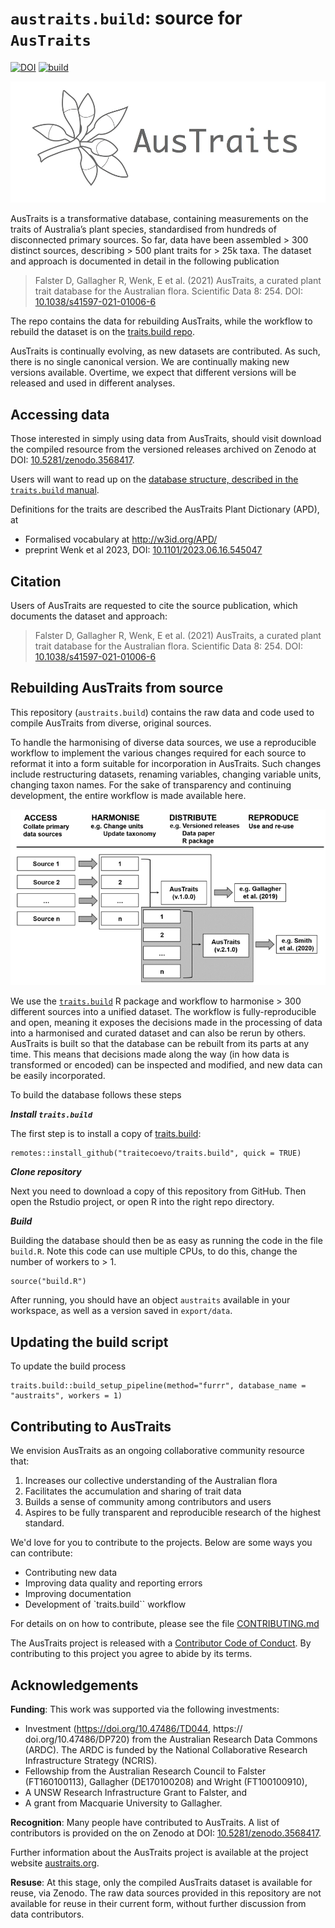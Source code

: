
# `austraits.build`: source for `AusTraits`

<!-- badges: start -->
[![DOI](https://zenodo.org/badge/DOI/10.5281/zenodo.3568417.svg)](https://doi.org/10.5281/zenodo.3568417)
[![build](https://github.com/traitecoevo/austraits.build/actions/workflows/check-build.yml/badge.svg)](https://github.com/traitecoevo/austraits.build/actions/workflows/check-build.yml)
<!-- badges: end -->

![](inst/figures/logo.png)

AusTraits is a transformative database, containing measurements on the traits of Australia’s plant species, standardised from hundreds of disconnected primary sources. So far, data have been assembled \> 300 distinct sources, describing > 500 plant traits for > 25k taxa. The dataset and approach is documented in detail in the following publication

> Falster D, Gallagher R, Wenk, E et al. (2021) AusTraits, a curated plant trait database for the Australian flora. Scientific Data 8: 254. DOI: [10.1038/s41597-021-01006-6](http://doi.org/10.1038/s41597-021-01006-6)

The repo contains the data for rebuilding AusTraits, while the workflow to rebuild the dataset is on the [traits.build repo](https://github.com/traitecoevo/traits.build).

AusTraits is continually evolving, as new datasets are contributed. As such, there is no single canonical version. We are continually making new versions available. Overtime, we expect that different versions will be released and used in different analyses.

## Accessing data

Those interested in simply using data from AusTraits, should visit download the compiled resource from the versioned releases archived on Zenodo at DOI: [10.5281/zenodo.3568417](https://doi.org/10.5281/zenodo.3568417).

Users will want to read up on the [database structure, described in the `traits.build` manual](https://traitecoevo.github.io/traits.build-book/database_structure.html).

Definitions for the traits are described the AusTraits Plant Dictionary (APD), at

- Formalised vocabulary at <http://w3id.org/APD/>
- preprint Wenk et al 2023, DOI: [10.1101/2023.06.16.545047](https://doi.org/10.1101/2023.06.16.545047)

## Citation

Users of AusTraits are requested to cite the source publication, which documents the dataset and approach:

> Falster D, Gallagher R, Wenk, E et al. (2021) AusTraits, a curated plant trait database for the Australian flora. Scientific Data 8: 254.  DOI: [10.1038/s41597-021-01006-6](http://doi.org/10.1038/s41597-021-01006-6)

## Rebuilding AusTraits from source

This repository (`austraits.build`) contains the raw data and code used to compile AusTraits from diverse, original sources. 

To handle the harmonising of diverse data sources, we use a reproducible workflow to implement the various changes required for each source to reformat it into a form suitable for incorporation in AusTraits. Such changes include restructuring datasets, renaming variables, changing variable units, changing taxon names. For the sake of transparency and continuing development, the entire workflow is made available here.

![](inst/figures/Workflow.png)

We use the [`traits.build`](https://traitecoevo.github.io/traits.build/)  R package and workflow to harmonise > 300 different sources into a unified dataset. The workflow is fully-reproducible and open, meaning it exposes the decisions made in the processing of data into a harmonised and curated dataset and can also be rerun by others. AusTraits is built so that the database can be rebuilt from its parts at any time. This means that decisions made along the way (in how data is transformed or encoded) can be inspected and modified, and new data can be easily incorporated.

To build the database follows these steps

***Install `traits.build`***

The first step is to install a copy of [traits.build](https://github.com/traitecoevo/austraits.build/): 

```{r, eval=FALSE, echo=TRUE}
remotes::install_github("traitecoevo/traits.build", quick = TRUE)
```
***Clone repository***

Next you need to download a copy of this repository from GitHub. Then open the Rstudio project, or open R into the right repo directory.

***Build***

Building the database should then be as easy as running the code in the file `build.R`. Note this code can use multiple CPUs, to do this, change the number of workers to > 1.

```
source("build.R")
```

After running, you should have an object `austraits` available in your workspace, as well as a version saved in `export/data`.

## Updating the build script

To update the build process

```
traits.build::build_setup_pipeline(method="furrr", database_name = "austraits", workers = 1)
```

## Contributing to AusTraits

We envision AusTraits as an ongoing collaborative community resource that:

1.  Increases our collective understanding of the Australian flora
2.  Facilitates the accumulation and sharing of trait data
3.  Builds a sense of community among contributors and users
4.  Aspires to be fully transparent and reproducible research of the highest standard.

We'd love for you to contribute to the projects. Below are some ways you can contribute:

- Contributing new data
- Improving data quality and reporting errors 
- Improving documentation
- Development of `traits.build`` workflow

For details on on how to contribute, please see the file [CONTRIBUTING.md](https://github.com/traitecoevo/austraits.build/blob/develop/.github/CONTRIBUTING.md)

The AusTraits project is released with a [Contributor Code of Conduct](https://github.com/traitecoevo/austraits.build/blob/develop/.github/CODE_OF_CONDUCT.md). By contributing to this project you agree to abide by its terms.
## Acknowledgements

**Funding**: This work was supported via the following investments:

- Investment (https://doi.org/10.47486/TD044, https:// doi.org/10.47486/DP720) from the Australian Research Data Commons (ARDC). The ARDC is funded by the National Collaborative Research Infrastructure Strategy (NCRIS).
- Fellowship from the Australian Research Council to Falster (FT160100113), Gallagher (DE170100208) and Wright (FT100100910),
- A UNSW Research Infrastructure Grant to Falster, and
- A grant from Macquarie University to Gallagher.

**Recognition**: Many people have contributed to AusTraits. A list of contributors  is provided on the on Zenodo at DOI:
    [10.5281/zenodo.3568417](https://doi.org/10.5281/zenodo.3568417).

Further information about the AusTraits project is available at the project website [austraits.org](https://austraits.org).

**Resuse**: At this stage, only the compiled AusTraits dataset is available for reuse, via Zenodo. The raw data sources provided in this repository are not available for reuse in their current form, without further discussion from data contributors.

